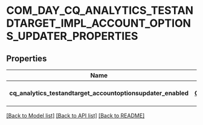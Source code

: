 # COM_DAY_CQ_ANALYTICS_TESTANDTARGET_IMPL_ACCOUNT_OPTIONS_UPDATER_PROPERTIES

## Properties
Name | Type | Description | Notes
------------ | ------------- | ------------- | -------------
**cq_analytics_testandtarget_accountoptionsupdater_enabled** | [**CONFIG_NODE_PROPERTY_BOOLEAN**](configNodePropertyBoolean.md) |  | [optional] [default to null]

[[Back to Model list]](../README.md#documentation-for-models) [[Back to API list]](../README.md#documentation-for-api-endpoints) [[Back to README]](../README.md)


